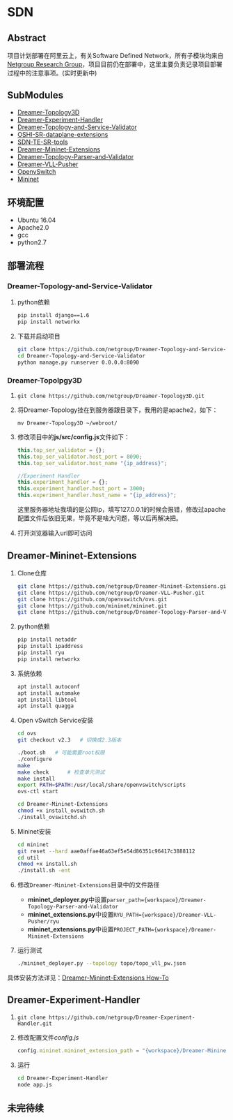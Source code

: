 # SDN

## Abstract

项目计划部署在阿里云上，有关Software Defined Network，所有子模块均来自[Netgroup Research Group](https://github.com/netgroup)，项目目前仍在部署中，这里主要负责记录项目部署过程中的注意事项。(实时更新中)

## SubModules

- [Dreamer-Topology3D](https://github.com/netgroup/Dreamer-Topology3D.git)
- [Dreamer-Experiment-Handler](https://github.com/netgroup/Dreamer-Experiment-Handler.git)
- [Dreamer-Topology-and-Service-Validator](https://github.com/netgroup/Dreamer-Topology-and-Service-Validator.git)
- [OSHI-SR-dataplane-extensions](https://github.com/netgroup/OSHI-SR-dataplane-extensions.git)
- [SDN-TE-SR-tools](https://github.com/netgroup/SDN-TE-SR-tools.git)
- [Dreamer-Mininet-Extensions](https://github.com/netgroup/Dreamer-Mininet-Extensions.git)
- [Dreamer-Topology-Parser-and-Validator](https://github.com/netgroup/Dreamer-Topology-Parser-and-Validator.git)
- [Dreamer-VLL-Pusher](https://github.com/netgroup/Dreamer-VLL-Pusher.git)
- [OpenvSwitch](https://github.com/openvswitch/ovs.git)
- [Mininet](https://github.com/mininet/mininet.git)

## 环境配置

- Ubuntu 16.04
- Apache2.0
- gcc
- python2.7

## 部署流程

### Dreamer-Topology-and-Service-Validator

1. python依赖

    ```sh
    pip install django==1.6
    pip install networkx
    ```
2. 下载并启动项目

    ```sh
    git clone https://github.com/netgroup/Dreamer-Topology-and-Service-Validator.git
    cd Dreamer-Topology-and-Service-Validator
    python manage.py runserver 0.0.0.0:8090
    ```

### Dreamer-Topolpgy3D

1. `git clone https://github.com/netgroup/Dreamer-Topology3D.git`
2. 将Dreamer-Topology挂在到服务器跟目录下，我用的是apache2，如下：
    
    `mv Dreamer-Topology3D ~/webroot/`
    
3. 修改项目中的**js/src/config.js**文件如下：
 
    ```js
    this.top_ser_validator = {};
    this.top_ser_validator.host_port = 8090;
    this.top_ser_validator.host_name "{ip_address}";

    //Experiment Handler
    this.experiment_handler = {};
    this.experiment_handler.host_port = 3000;
    this.experiment_handler.host_name = "{ip_address}";
    ```
    这里服务器地址我填的是公网ip，填写127.0.0.1的时候会报错，修改过apache配置文件后依旧无果，毕竟不是啥大问题，等以后再解决把。
    
4. 打开浏览器输入url即可访问


## Dreamer-Mininet-Extensions

1. Clone仓库
    ```sh
    git clone https://github.com/netgroup/Dreamer-Mininet-Extensions.git
    git clone https://github.com/netgroup/Dreamer-VLL-Pusher.git
    git clone https://github.com/openvswitch/ovs.git  
    git clone https://github.com/mininet/mininet.git
    git clone https://github.com/netgroup/Dreamer-Topology-Parser-and-Validator.git
    ```

2. python依赖

    ```sh
    pip install netaddr
    pip install ipaddress
    pip install ryu
    pip install networkx
    ```
    
3. 系统依赖

    ```sh 
    apt install autoconf 
    apt install automake 
    apt install libtool
    apt install quagga
    ```
    
3. Open vSwitch Service安装

    ```sh
    cd ovs
    git checkout v2.3   # 切换成2.3版本
    
    ./boot.sh   # 可能需要root权限
    ./configure
    make
    make check      # 检查单元测试
    make install 
    export PATH=$PATH:/usr/local/share/openvswitch/scripts
    ovs-ctl start
    
    cd Dreamer-Mininet-Extensions
    chmod +x install_ovswitch.sh
    ./install_ovswitchd.sh
    ```
    
4. Mininet安装
    
    ```sh
    cd mininet
    git reset --hard aae0affae46a63ef5e54d86351c96417c3888112
    cd util
    chmod +x install.sh
    ./install.sh -ent
    ``` 
    
5. 修改`Dreamer-Mininet-Extensions`目录中的文件路径  
    - **mininet_deployer.py**中设置`parser_path={workspace}/Dreamer-Topology-Parser-and-Validator`
    - **mininet_extensions.py**中设置`RYU_PATH={workspace}/Dreamer-VLL-Pusher/ryu`
    - **mininet_extensions.py**中设置`PROJECT_PATH={workspace}/Dreamer-Mininet-Extensions`

6. 运行测试
     
     ```sh
     ./mininet_deployer.py --topology topo/topo_vll_pw.json
     ```
     
具体安装方法详见：[Dreamer-Mininet-Extensions How-To](http://netgroup.uniroma2.it/twiki/bin/view/Oshi/OshiExperimentsHowto#MininetExtensions)
    
## Dreamer-Experiment-Handler

1. `git clone https://github.com/netgroup/Dreamer-Experiment-Handler.git`
2. 修改配置文件*config.js*

    ```js
    config.mininet.mininet_extension_path = "{workspace}/Dreamer-Mininet-Extensions";
    ```
    
3. 运行

    ```sh
    cd Dreamer-Experiment-Handler
    node app.js
    ```
    
## 未完待续
